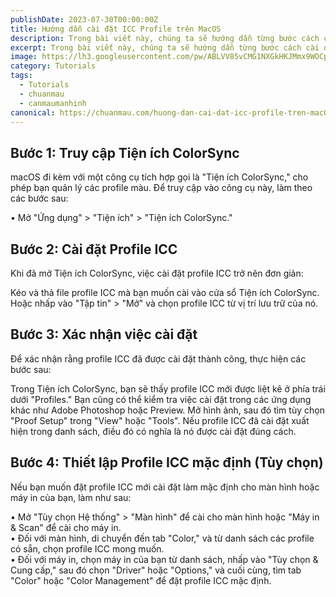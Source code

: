 ```yaml
---
publishDate: 2023-07-30T00:00:00Z
title: Hướng dẫn cài đặt ICC Profile trên MacOS
description: Trong bài viết này, chúng ta sẽ hướng dẫn từng bước cách cài đặt profile ICC trên macOS, giúp bạn tận dụng đầy đủ tính năng quản lý màu sắc cho các dự án sáng tạo.
excerpt: Trong bài viết này, chúng ta sẽ hướng dẫn từng bước cách cài đặt profile ICC trên macOS, giúp bạn tận dụng đầy đủ tính năng quản lý màu sắc cho các dự án sáng tạo.
image: https://lh3.googleusercontent.com/pw/ABLVV85vCMG1NXGkHKJMmx9WOCp7TkJvZSB1ZzjRs9dA64EBoLYKJCPCZn6jWKgpyxyzLJB48XkCpR7eehJWh3-9p3PToCydXxKzPjy3lYfZ2fyWJSDDSCaF=w2400
category: Tutorials
tags:
  - Tutorials
  - chuanmau
  - canmaumanhinh
canonical: https://chuanmau.com/huong-dan-cai-dat-icc-profile-tren-macOS
---
```


## Bước 1: Truy cập Tiện ích ColorSync
macOS đi kèm với một công cụ tích hợp gọi là "Tiện ích ColorSync," cho phép bạn quản lý các profile màu. Để truy cập vào công cụ này, làm theo các bước sau:

• Mở "Ứng dụng" > "Tiện ích" > "Tiện ích ColorSync."

## Bước 2: Cài đặt Profile ICC
Khi đã mở Tiện ích ColorSync, việc cài đặt profile ICC trở nên đơn giản:

Kéo và thả file profile ICC mà bạn muốn cài vào cửa sổ Tiện ích ColorSync.
Hoặc nhấp vào "Tập tin" > "Mở" và chọn profile ICC từ vị trí lưu trữ của nó.

## Bước 3: Xác nhận việc cài đặt
Để xác nhận rằng profile ICC đã được cài đặt thành công, thực hiện các bước sau:

Trong Tiện ích ColorSync, bạn sẽ thấy profile ICC mới được liệt kê ở phía trái dưới "Profiles."
Bạn cũng có thể kiểm tra việc cài đặt trong các ứng dụng khác như Adobe Photoshop hoặc Preview. Mở hình ảnh, sau đó tìm tùy chọn "Proof Setup" trong "View" hoặc "Tools". Nếu profile ICC đã cài đặt xuất hiện trong danh sách, điều đó có nghĩa là nó được cài đặt đúng cách.

## Bước 4: Thiết lập Profile ICC mặc định (Tùy chọn)
Nếu bạn muốn đặt profile ICC mới cài đặt làm mặc định cho màn hình hoặc máy in của bạn, làm như sau:

• Mở "Tùy chọn Hệ thống" > "Màn hình" để cài cho màn hình hoặc "Máy in & Scan" để cài cho máy in. </br>
• Đối với màn hình, di chuyển đến tab "Color," và từ danh sách các profile có sẵn, chọn profile ICC mong muốn. </br>
• Đối với máy in, chọn máy in của bạn từ danh sách, nhấp vào "Tùy chọn & Cung cấp," sau đó chọn "Driver" hoặc "Options," và cuối cùng, tìm tab "Color" hoặc "Color Management" để đặt profile ICC mặc định.
